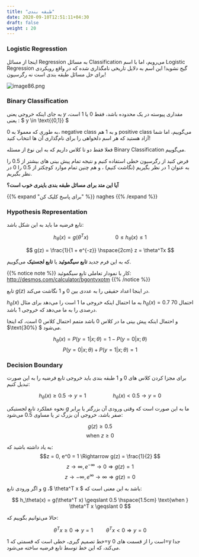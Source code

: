 ```yaml
---
title: "طبقه بندی"
date: 2020-09-10T12:51:11+04:30
draft: false
weight : 20
---
```


### Logistic Regresstion

اینجا از مسائل Regression به مسائل Classification
می‌رویم، اما با اسم Logistic Regression گیج نشوید!
این اسم به دلایل تاریخی نامگذاری شده که در واقع
رویکردی برای حل مسائل طبقه بندی است نه رگرسیون!

![image86.png](../images/image86.png?width=18pc)

### Binary Classification

به جای اینکه خروجی یعنی $y$  مقداری پیوسته در یک
محدوده باشد، فقط $0$ یا $1$ است، یعنی : $ y \in \text{{0,1}} $


به طوری که معمولا به $0$، negative class   و به $1$ هم
positive class می‌گوییم، اما شما آزاد هستید که هر
اسم دلخواهی را برای نام‌گذاری آن ها انتخاب کنید!

فعلا فقط دو تا کلاس داریم که به این نوع از مسئله
Binary Classification می‌گوییم.

فرض کنید از رگرسیون خطی استفاده کنیم و نتیجه
تمام پیش بینی های بیشتر از $0.5$ را به عنوان 1 در
نظر بگیریم (نگاشت کنیم) ، و هم چنین تمام موارد
کوچکتر از $0.5$ را $0$ در نظر بگیریم.

**آیا این متد برای مسائل طبقه بندی باینری خوب است؟**

{{% expand "برای پاسخ کلیک کن" %}}
naghes
{{% /expand %}}


### Hypothesis Representation

تابع فرضیه ما باید به این شکل باشد:

$$ h_\theta(x) = g(\theta^T x)  \hspace{2cm} 0 \leqslant h_\theta(x) \leqslant 1  $$

$$ g(z) = \frac{1}{1 + e^{-z}} \hspace{2cm} z = \theta^Tx $$

که به این فرم جدید **تابع سیگموئید** یا **تابع لجستیک**
می‌گوییم.


{{% notice note %}}
کار با نمودار تعاملی تابع سیگموئید:
http://desmos.com/calculator/bgontvxotm
{{% /notice %}}


تابع $g(z)$ در اینجا اعداد حقیقی را به عددی بین $0$ و
$1$ نگاشت می‌کند.

$h_\theta(x)$ به ما احتمال اینکه خروجی ما $1$ است را می‌دهد
برای مثال $h_\theta(x) = 0.7$ احتمال 70 درصدی را به ما
می‌دهد که خروجی $1$ باشد.

و احتمال اینکه پیش بینی ما در کلاس $0$ باشد متمم
احتمال کلاس 0 است، که اینجا $\text{30%} $ می‌شود.

$$ h_\theta(x)  = P (y=1 | x;\theta) =  1 - P (y = 0 | x;\theta) $$
$$ P (y=0 | x;\theta) + P (y=1 | x;\theta) = 1 $$


### Decision Boundary 

برای مجزا کردن کلاس های $0$ و $1$ طبقه بندی باید
خروجی تابع فرضیه را به این صورت تبدیل کنیم:

$$ h_\theta(x) \geqslant 0.5 \rightarrow y = 1 \hspace{2cm} h_\theta(x) < 0.5  \rightarrow  y = 0  $$

نحوه عملکرد تابع لجستیکی $g$ ما به این صورت است
که وقتی ورودی آن بزرگتر یا برابر صفر باشد، خروجی
آن بزرگ تر یا مساوی $0.5$ می‌شود:

$$ g(z) \geqslant 0.5 $$
$$ \text{ when } z \geqslant 0 $$


به یاد داشته باشید که:
$$z = 0, e^0 = 1 \Rightarrow g(z) = \frac{1}{2} $$
$$ z \rightarrow \infty, e^{-\infty} \rightarrow 0 \Rightarrow  g(z) = 1 $$
$$ z \rightarrow -\infty, e^{\infty} \rightarrow \infty \Rightarrow  g(z) = 0 $$

و اگر ورودی تابع g ،$ \theta^T x $ باشد به این معنی است که:

$$ h_\theta(x) = g(\theta^T x) \geqslant 0.5 \hspace{1.5cm} \text{when } \theta^T x \geqslant 0 $$

حالا می‌توانیم بگوییم که:

$$ \theta^T x \geqslant 0 \Rightarrow y = 1 \hspace{1cm} \theta^T x < 0  \Rightarrow  y = 0  $$

خط تصمیم گیری، خطی است که قسمتی که 1=y است 
را از قسمت های 0=y جدا می‌کند، که این خط توسط
تابع فرضیه ساخته می‌شود.
